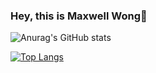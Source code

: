 ### Hey, this is Maxwell Wong👋
![Anurag's GitHub stats](https://github-readme-stats.vercel.app/api?username=Maxwell-Wong&show_icons=true&theme=transparent)

[![Top Langs](https://github-readme-stats.vercel.app/api/top-langs/?username=Maxwell-Wong)](https://github.com/anuraghazra/github-readme-stats)

